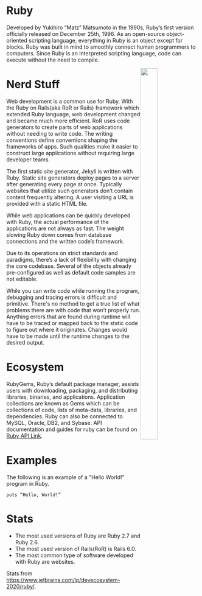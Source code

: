 # Ruby
Developed by Yukihiro “Matz” Matsumoto in the 1990s, Ruby’s first version officially released on December 25th, 1996. As an open-source object-oriented scripting language, everything in Ruby is an object except for blocks. Ruby was built in mind to smoothly connect human programmers to computers. Since Ruby is an interpreted scripting language, code can execute without the need to compile. 

<img style="float: right; width:30%; height:50%; object-fit:contain;" src="https://upload.wikimedia.org/wikipedia/commons/thumb/7/73/Ruby_logo.svg/396px-Ruby_logo.svg.png">

# Nerd Stuff
Web development is a common use for Ruby. With the Ruby on Rails(aka RoR or Rails) framework which extended Ruby language, web development changed and became much more efficient. RoR uses code generators to create parts of web applications without needing to write code. The writing conventions define conventions shaping the frameworks of apps. Such qualities make it easier to construct large applications without requiring large developer teams.

The first static site generator, Jekyll is written with Ruby. Static site generators deploy pages to a server after generating every page at once. Typically websites that utilize such generators don’t contain content frequently altering. A user visiting a URL is provided with a static HTML file.

While web applications can be quickly developed with Ruby, the actual performance of the applications are not always as fast. The weight slowing Ruby down comes from database connections and the written code’s framework. 

Due to its operations on strict standards and paradigms, there’s a lack of flexibility with changing the core codebase. Several of the objects already pre-configured as well as default code samples are not editable. 

While you can write code while running the program, debugging and tracing errors is difficult and primitive. There's no method to get a true list of what problems there are with code that won’t properly run. Anything errors that are found during runtime will have to be traced or mapped back to the static code to figure out where it originates. Changes would have to be made until the runtime changes to the desired output.

# Ecosystem
RubyGems, Ruby’s default package manager, assists users with downloading, packaging, and distributing libraries, binaries, and applications. Application collections are known as Gems which can be collections of code, lists of meta-data, libraries, and dependencies. Ruby can also be connected to MySQL, Oracle, DB2, and Sybase. API documentation and guides for ruby can be found on [Ruby API Link](ruby-doc.org).

# Examples
The following is an example of a "Hello World!" program in Ruby.
```
puts “Hello, World!”
```

# Stats
- The most used versions of Ruby are Ruby 2.7 and Ruby 2.6.
- The most used version of Rails(RoR) is Rails 6.0.
- The most common type of software developed with Ruby are websites.

Stats from https://www.jetbrains.com/lp/devecosystem-2020/ruby/.
